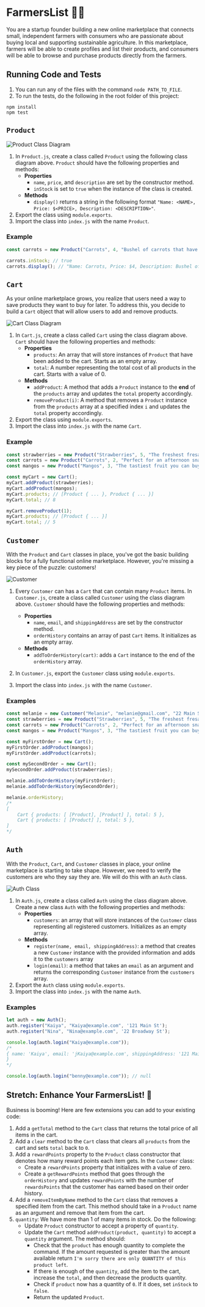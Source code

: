 # FarmersList 🧑‍🌾

You are a startup founder building a new online marketplace that connects small, independent farmers with consumers who are passionate about buying local and supporting sustainable agriculture. In this marketplace, farmers will be able to create profiles and list their products, and consumers will be able to browse and purchase products directly from the farmers. 

## Running Code and Tests 

1. You can run any of the files with the command `node PATH_TO_FILE`.
2. To run the tests, do the following in the root folder of this project:

```shell
npm install
npm test
```

## `Product`

![Product Class Diagram](./assets/Product.png)

1. In `Product.js`, create a class called `Product` using the following class diagram above. `Product` should have the following properties and methods:
    - **Properties**
        - `name`, `price`, and `description` are set by the constructor method.
        - `inStock` is set to `true` when the instance of the class is created.
    - **Methods**
        - `display()` returns a string in the following format `"Name: <NAME>, Price: $<PRICE>, Description: <DESCRIPTION>"`.
2. Export the class using `module.exports`.
3. Import the class into `index.js` with the name `Product`.

### Example
```javascript
const carrots = new Product("Carrots", 4, "Bushel of carrots that have been freshly harvested for you");

carrots.inStock; // true
carrots.display(); // "Name: Carrots, Price: $4, Description: Bushel of carrots that have been freshly harvested for you"
```

## `Cart`
As your online marketplace grows, you realize that users need a way to save products they want to buy for later. To address this, you decide to build a `Cart` object that will allow users to add and remove products.

![Cart Class Diagram](./assets/Cart.png)

1. In `Cart.js`, create a class called `Cart` using the class diagram above. `Cart` should have the following properties and methods:
    - **Properties**
        - `products`: An array that will store instances of `Product` that have been added to the cart. Starts as an empty array.
        - `total`: A number representing the total cost of all products in the cart. Starts with a value of 0.
    - **Methods**
        - `addProduct`: A method that adds a `Product` instance to the **end** of the `products` array and updates the `total` property accordingly.
        - `removeProduct(i)`: A method that removes a `Product` instance from the `products` array at a specified index `i` and updates the `total` property accordingly.
2. Export the class using `module.exports`.
3. Import the class into `index.js` with the name `Cart`.

### Example

```JavaScript
const strawberries = new Product("Strawberries", 5, "The freshest fresas on the market");
const carrots = new Product("Carrots", 2, "Perfect for an afternoon snack");
const mangos = new Product("Mangos", 3, "The tastiest fruit you can buy");

const myCart = new Cart();
myCart.addProduct(strawberries);
myCart.addProduct(mangos);
myCart.products; // [Product { ... }, Product { ... }]
myCart.total; // 8

myCart.removeProduct(1);
myCart.products; // [Product { ... }]
myCart.total; // 5
```

## `Customer`

With the `Product` and `Cart` classes in place, you've got the basic building blocks for a fully functional online marketplace. However, you're missing a key piece of the puzzle: customers!

![Customer](./assets/Customer.png)

1. Every `Customer` can has a `Cart` that can contain many `Product` items. In `Customer.js`, create a class called `Customer` using the class diagram above. `Customer` should have the following properties and methods:
    - **Properties**
        - `name`, `email`, and `shippingAddress` are set by the constructor method.
        - `orderHistory` contains an array of past `Cart` items. It initializes as an empty array.
    - **Methods**
        - `addToOrderHistory(cart)`: adds a `Cart` instance to the end of the `orderHistory` array.

2. In `Customer.js`, export the `Customer` class using `module.exports`.
3. Import the class into `index.js` with the name `Customer`.

### Examples
```javascript
const melanie = new Customer("Melanie", "melanie@gmail.com", "22 Main St");
const strawberries = new Product("Strawberries", 5, "The freshest fresas on the market");
const carrots = new Product("Carrots", 2, "Perfect for an afternoon snack");
const mangos = new Product("Mangos", 3, "The tastiest fruit you can buy");

const myFirstOrder = new Cart();
myFirstOrder.addProduct(mangos);
myFirstOrder.addProduct(carrots);

const mySecondOrder = new Cart();
mySecondOrder.addProduct(strawberries);

melanie.addToOrderHistory(myFirstOrder);
melanie.addToOrderHistory(mySecondOrder);

melanie.orderHistory; 
/*
[ 
    Cart { products: [ [Product], [Product] ], total: 5 },
    Cart { products: [ [Product] ], total: 5 },
]
*/
```

## `Auth`

With the `Product`, `Cart`, and `Customer` classes in place, your online marketplace is starting to take shape. However, we need to verify the customers are who they say they are. We will do this with an `Auth` class.

![Auth Class](./assets/Auth.png)

1. In `Auth.js`, create a class called `Auth` using the class diagram above. Create a new class `Auth` with the following properties and methods:
    - **Properties**
        - `customers`: an array that will store instances of the `Customer` class representing all registered customers. Initializes as an empty array.
    - **Methods**
        - `register(name, email, shippingAddress)`: a method that creates a new `Customer` instance with the provided information and adds it to the `customers` array
        - `login(email)`: a method that takes an `email` as an argument and returns the corresponding `Customer` instance from the `customers` array.
2. Export the `Auth` class using `module.exports`.
3. Import the class into `index.js` with the name `Auth`.

### Examples
```javascript
let auth = new Auth();
auth.register("Kaiya", "Kaiya@example.com", '121 Main St');
auth.register("Nina", "Nina@example.com", '22 Broadway St');

console.log(auth.login("Kaiya@example.com"));
/*
{ name: 'Kaiya', email: 'jKaiya@example.com', shippingAddress: '121 Main St' }
}
*/

console.log(auth.login("benny@example.com")); // null
```

## Stretch: Enhance Your FarmersList! 🚀

Business is booming! Here are few extensions you can add to your existing code:

1. Add a `getTotal` method to the `Cart` class that returns the total price of all items in the cart.
2. Add a `clear` method to the `Cart` class that clears all `products` from the cart and sets `total` back to `0`.
3. Add a `rewardPoints` property to the `Product` class constructor that denotes how many reward points each item gets. In the `Customer` class:
    - Create a `rewardPoints` property that initializes with a value of zero.
    - Create a `getRewardPoints` method that goes through the `orderHistory` and updates `rewardPoints` with the number of `rewardsPoints` that the customer has earned based on their order history.
4. Add a `removeItemByName` method to the `Cart` class that removes a specified item from the cart. This method should take in a `Product` name as an argument and remove that item from the cart.
5. `quantity`: We have more than 1 of many items in stock. Do the following:
    - Update `Product` constructor to accept a property of `quantity`. 
    - Update the `Cart` method `addProduct(product, quantity)` to accept a `quantity` argument. The method should:
        - Check that the `product` has enough quantity to complete the command. If the amount requested is greater than the amount available return `I'm sorry there are only QUANTITY of this product left`. 
        - If there is enough of the `quantity`, add the item to the cart, increase the `total`, and then decrease the products quantity.
        - Check if `product` now has a quantity of `0`. If it does, set `inStock` to `false`.
        - Return the updated `Product`.